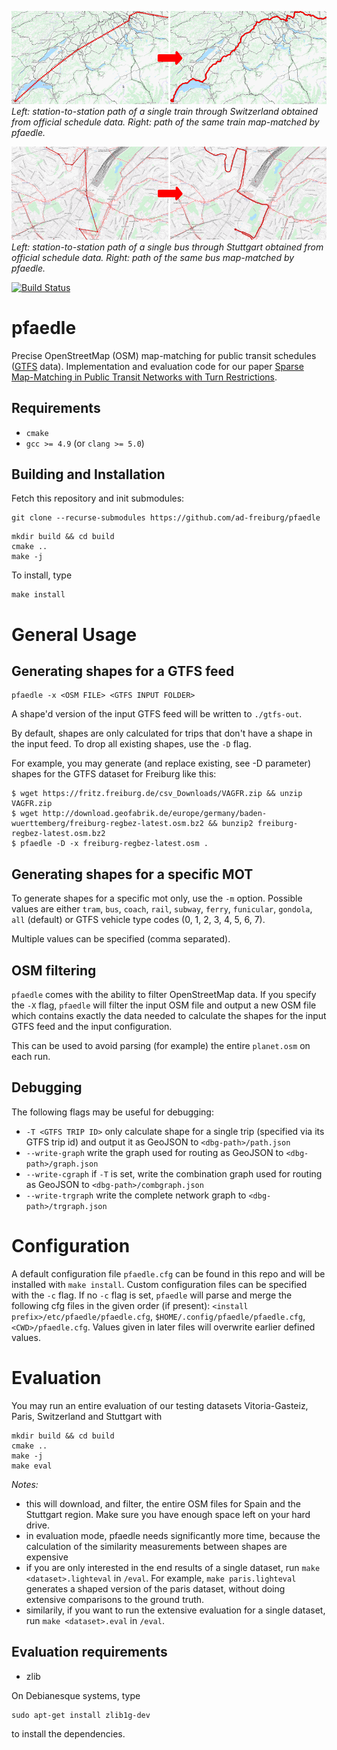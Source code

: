 [![Left: station-to-station path of a single train through Switzerland obtained from schedule timetable data. Right: path of the same train map-matched by pfaedle.](geo/schweiz_ex_res.png?raw=true)](geo/schweiz_ex.png?raw=true)
*Left: station-to-station path of a single train through Switzerland obtained from official schedule data. Right: path of the same train map-matched by pfaedle.*

[![Left: station-to-station path of a single bus through Stuttgart obtained from official schedule data. Right: path of the same bus map-matched by pfaedle.](geo/stuttgart_ex_res.png?raw=true)](geo/stuttgart_ex.png?raw=true)
*Left: station-to-station path of a single bus through Stuttgart obtained from official schedule data. Right: path of the same bus map-matched by pfaedle.*

[![Build
Status](https://travis-ci.org/ad-freiburg/pfaedle.svg?branch=master)](https://travis-ci.org/ad-freiburg/pfaedle)

# pfaedle

Precise OpenStreetMap (OSM) map-matching for public transit schedules ([GTFS](https://developers.google.com/transit/gtfs/reference/) data).
Implementation and evaluation code for our paper [Sparse Map-Matching in Public Transit Networks with Turn Restrictions](http://ad-publications.informatik.uni-freiburg.de/SIGSPATIAL_Sparse%20map%20matching%202018.pdf).

## Requirements

 * `cmake`
 * `gcc >= 4.9` (or `clang >= 5.0`)

## Building and Installation

Fetch this repository and init submodules:

```
git clone --recurse-submodules https://github.com/ad-freiburg/pfaedle
```

```
mkdir build && cd build
cmake ..
make -j
```

To install, type
```
make install
```

# General Usage

## Generating shapes for a GTFS feed

```
pfaedle -x <OSM FILE> <GTFS INPUT FOLDER>
```

A shape'd version of the input GTFS feed will be written to `./gtfs-out`.

By default, shapes are only calculated for trips that don't have a shape in the
input feed. To drop all existing shapes, use the `-D` flag.

For example, you may generate (and replace existing, see -D parameter) shapes for the GTFS dataset for Freiburg like this:

```
$ wget https://fritz.freiburg.de/csv_Downloads/VAGFR.zip && unzip VAGFR.zip
$ wget http://download.geofabrik.de/europe/germany/baden-wuerttemberg/freiburg-regbez-latest.osm.bz2 && bunzip2 freiburg-regbez-latest.osm.bz2
$ pfaedle -D -x freiburg-regbez-latest.osm .
```

## Generating shapes for a specific MOT

To generate shapes for a specific mot only, use the `-m` option. Possible
values are either `tram`, `bus`, `coach`, `rail`, `subway`, `ferry`, `funicular`,
`gondola`, `all` (default) or GTFS vehicle type codes (0, 1, 2, 3, 4, 5, 6, 7).

Multiple values can be specified (comma separated).

## OSM filtering

`pfaedle` comes with the ability to filter OpenStreetMap data. If you specify
the `-X` flag, `pfaedle` will filter the input OSM file and output a new OSM
file which contains exactly the data needed to calculate the shapes for the
input GTFS feed and the input configuration.

This can be used to avoid parsing (for example) the entire `planet.osm` on each
run.

## Debugging

The following flags may be useful for debugging:

 * `-T <GTFS TRIP ID>` only calculate shape for a single trip (specified via its GTFS trip id) and output it as GeoJSON to
   `<dbg-path>/path.json`
 * `--write-graph` write the graph used for routing as GeoJSON to
   `<dbg-path>/graph.json`
 * `--write-cgraph` if `-T` is set, write the combination graph used for
   routing as GeoJSON to `<dbg-path>/combgraph.json`
 * `--write-trgraph` write the complete network graph to `<dbg-path>/trgraph.json`

# Configuration

A default configuration file `pfaedle.cfg` can be found in this repo and will be installed with `make install`. Custom configuration files can be specified with the `-c` flag. If no `-c` flag is set, `pfaedle` will parse and merge the following cfg files in the given order (if present): `<install prefix>/etc/pfaedle/pfaedle.cfg`, `$HOME/.config/pfaedle/pfaedle.cfg`, `<CWD>/pfaedle.cfg`. Values given in later files will overwrite earlier defined values.

# Evaluation

You may run an entire evaluation of our testing datasets Vitoria-Gasteiz, Paris, Switzerland and
Stuttgart with

```
mkdir build && cd build
cmake ..
make -j
make eval
```

*Notes:*
 * this will download, and filter, the entire OSM files for Spain and the
Stuttgart region. Make sure you have enough space left on your hard drive.
 * in evaluation mode, pfaedle needs significantly more time, because the
   calculation of the similarity measurements between shapes are expensive
 * if you are only interested in the end results of a single dataset, run
   `make <dataset>.lighteval` in `/eval`. For example, `make paris.lighteval`
   generates a shaped version of the paris dataset, without doing extensive
   comparisons to the ground truth.
 * similarily, if you want to run the extensive evaluation for a single dataset,
   run `make <dataset>.eval` in `/eval`.


## Evaluation requirements

 * zlib

On Debianesque systems, type

```
sudo apt-get install zlib1g-dev
```

to install the dependencies.
